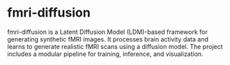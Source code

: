# fmri-diffusion
fmri-diffusion is a Latent Diffusion Model (LDM)-based framework for generating synthetic fMRI images. It processes brain activity data and learns to generate realistic fMRI scans using a diffusion model. The project includes a modular pipeline for training, inference, and visualization.
